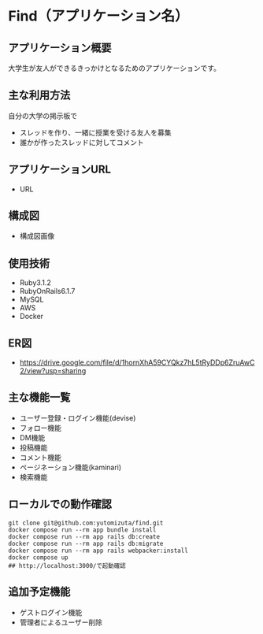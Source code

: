 # Find（アプリケーション名）

## アプリケーション概要
大学生が友人ができるきっかけとなるためのアプリケーションです。

## 主な利用方法
自分の大学の掲示板で
* スレッドを作り、一緒に授業を受ける友人を募集
* 誰かが作ったスレッドに対してコメント

## アプリケーションURL
* URL

## 構成図
* 構成図画像

## 使用技術
* Ruby3.1.2
* RubyOnRails6.1.7
* MySQL
* AWS
* Docker

## ER図
* https://drive.google.com/file/d/1hornXhA59CYQkz7hL5tRyDDp6ZruAwC2/view?usp=sharing

## 主な機能一覧
* ユーザー登録・ログイン機能(devise)
* フォロー機能
* DM機能
* 投稿機能
* コメント機能
* ページネーション機能(kaminari)
* 検索機能

## ローカルでの動作確認
```
git clone git@github.com:yutomizuta/find.git
docker compose run --rm app bundle install
docker compose run --rm app rails db:create
docker compose run --rm app rails db:migrate
docker compose run --rm app rails webpacker:install
docker compose up 
## http://localhost:3000/で起動確認
```

## 追加予定機能
* ゲストログイン機能
* 管理者によるユーザー削除